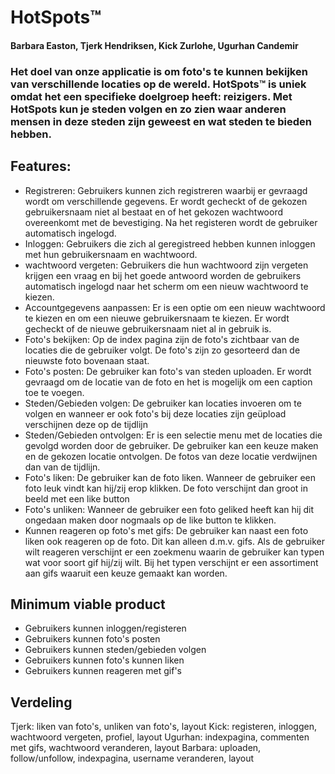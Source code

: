 # HotSpots™
#### Barbara Easton, Tjerk Hendriksen, Kick Zurlohe, Ugurhan Candemir

### Het doel van onze applicatie is om foto's te kunnen bekijken van verschillende locaties op de wereld. HotSpots™ is uniek omdat het een specifieke doelgroep heeft: reizigers. Met HotSpots kun je steden volgen en zo zien waar anderen mensen in deze steden zijn geweest en wat steden te bieden hebben.

## Features:
* Registreren: Gebruikers kunnen zich registreren waarbij er gevraagd wordt om verschillende gegevens. Er wordt gecheckt of de gekozen gebruikersnaam niet al bestaat en of het gekozen wachtwoord overeenkomt met de bevestiging. Na het registeren wordt de gebruiker automatisch ingelogd.
* Inloggen: Gebruikers die zich al geregistreed hebben kunnen inloggen met hun gebruikersnaam en wachtwoord.
* wachtwoord vergeten: Gebruikers die hun wachtwoord zijn vergeten krijgen een vraag en bij het goede antwoord worden de gebruikers automatisch ingelogd naar het scherm om een nieuw wachtwoord te kiezen.
* Accountgegevens aanpassen: Er is een optie om een nieuw wachtwoord te kiezen en om een nieuwe gebruikersnaam te kiezen. Er wordt gecheckt of de nieuwe gebruikersnaam niet al in gebruik is.
* Foto's bekijken: Op de index pagina zijn de foto's zichtbaar van de locaties die de gebruiker volgt. De foto's zijn zo gesorteerd dan de nieuwste foto bovenaan staat.
* Foto's posten: De gebruiker kan foto's van steden uploaden. Er wordt gevraagd om de locatie van de foto en het is mogelijk om een caption toe te voegen.
* Steden/Gebieden volgen: De gebruiker kan locaties invoeren om te volgen en wanneer er ook foto's bij deze locaties zijn geüpload verschijnen deze op de tijdlijn
* Steden/Gebieden ontvolgen: Er is een selectie menu met de locaties die gevolgd worden door de gebruiker. De gebruiker kan een keuze maken en de gekozen locatie ontvolgen. De fotos van deze locatie verdwijnen dan van de tijdlijn.
* Foto's liken: De gebruiker kan de foto liken. Wanneer de gebruiker een foto leuk vindt kan hij/zij erop klikken. De foto verschijnt dan groot in beeld met een like button
* Foto's unliken: Wanneer de gebruiker een foto geliked heeft kan hij dit ongedaan maken door nogmaals op de like button te klikken.
* Kunnen reageren op foto's met gifs: De gebruiker kan naast een foto liken ook reageren op de foto. Dit kan alleen d.m.v. gifs. Als de gebruiker wilt reageren verschijnt er een zoekmenu waarin de gebruiker kan typen wat voor soort gif hij/zij wilt. Bij het typen verschijnt er een assortiment aan gifs waaruit een keuze gemaakt kan worden.

## Minimum viable product
* Gebruikers kunnen inloggen/registeren
* Gebruikers kunnen foto's posten
* Gebruikers kunnen steden/gebieden volgen
* Gebruikers kunnen foto's kunnen liken
* Gebruikers kunnen reageren met gif's

## Verdeling
Tjerk: liken van foto's, unliken van foto's, layout
Kick: registeren, inloggen, wachtwoord vergeten, profiel, layout
Ugurhan: indexpagina, commenten met gifs, wachtwoord veranderen, layout
Barbara: uploaden, follow/unfollow, indexpagina, username veranderen, layout